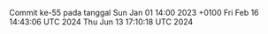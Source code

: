 Commit ke-55 pada tanggal Sun Jan 01 14:00 2023 +0100
Fri Feb 16 14:43:06 UTC 2024
Thu Jun 13 17:10:18 UTC 2024
